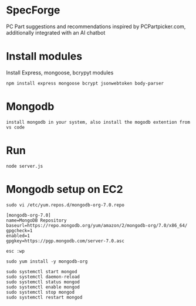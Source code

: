 # SpecForge

PC Part suggestions and recommendations inspired by PCPartpicker.com, additionally integrated with an AI chatbot 

# Install modules
Install Express, mongoose, bcrypyt modules 

    npm install express mongoose bcrypt jsonwebtoken body-parser
# Mongodb
    install mongodb in your system, also install the mogodb extention from vs code

# Run
    node server.js

# Mongodb setup on EC2
    
    sudo vi /etc/yum.repos.d/mongodb-org-7.0.repo
    
    [mongodb-org-7.0]
    name=MongoDB Repository
    baseurl=https://repo.mongodb.org/yum/amazon/2/mongodb-org/7.0/x86_64/
    gpgcheck=1
    enabled=1
    gpgkey=https://pgp.mongodb.com/server-7.0.asc 
    
    esc :wp
    
    sudo yum install -y mongodb-org
    
    sudo systemctl start mongod
    sudo systemctl daemon-reload
    sudo systemctl status mongod
    sudo systemctl enable mongod
    sudo systemctl stop mongod
    sudo systemctl restart mongod
